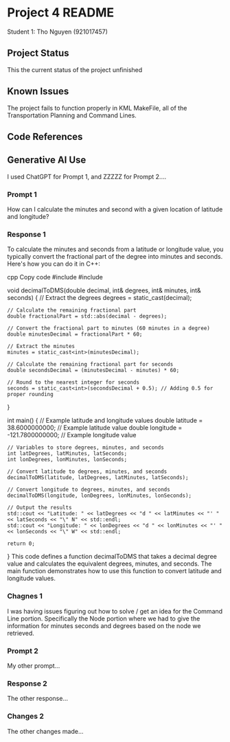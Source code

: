# Project 4 README

Student 1: Tho Nguyen (921017457)

## Project Status
This the current status of the project unfinished

## Known Issues
The project fails to function properly in KML MakeFile, all of the Transportation Planning and Command Lines.

## Code References

## Generative AI Use
I used ChatGPT for Prompt 1, and ZZZZZ for Prompt 2....

### Prompt 1
How can I calculate the minutes and second with a given location of latitude and longitude? 

### Response 1
To calculate the minutes and seconds from a latitude or longitude value, you typically convert the fractional part of the degree into minutes and seconds. Here's how you can do it in C++:

cpp
Copy code
#include <iostream>
#include <cmath>

void decimalToDMS(double decimal, int& degrees, int& minutes, int& seconds) {
    // Extract the degrees
    degrees = static_cast<int>(decimal);

    // Calculate the remaining fractional part
    double fractionalPart = std::abs(decimal - degrees);

    // Convert the fractional part to minutes (60 minutes in a degree)
    double minutesDecimal = fractionalPart * 60;

    // Extract the minutes
    minutes = static_cast<int>(minutesDecimal);

    // Calculate the remaining fractional part for seconds
    double secondsDecimal = (minutesDecimal - minutes) * 60;

    // Round to the nearest integer for seconds
    seconds = static_cast<int>(secondsDecimal + 0.5); // Adding 0.5 for proper rounding
}

int main() {
    // Example latitude and longitude values
    double latitude = 38.6000000000; // Example latitude value
    double longitude = -121.7800000000; // Example longitude value

    // Variables to store degrees, minutes, and seconds
    int latDegrees, latMinutes, latSeconds;
    int lonDegrees, lonMinutes, lonSeconds;

    // Convert latitude to degrees, minutes, and seconds
    decimalToDMS(latitude, latDegrees, latMinutes, latSeconds);

    // Convert longitude to degrees, minutes, and seconds
    decimalToDMS(longitude, lonDegrees, lonMinutes, lonSeconds);

    // Output the results
    std::cout << "Latitude: " << latDegrees << "d " << latMinutes << "' " << latSeconds << "\" N" << std::endl;
    std::cout << "Longitude: " << lonDegrees << "d " << lonMinutes << "' " << lonSeconds << "\" W" << std::endl;

    return 0;
}
This code defines a function decimalToDMS that takes a decimal degree value and calculates the equivalent degrees, minutes, and seconds. The main function demonstrates how to use this function to convert latitude and longitude values.

### Chagnes 1
I was having issues figuring out how to solve / get an idea for the Command Line portion. Specifically the Node portion where we had to give the information for minutes seconds and degrees based on the node we retrieved.

### Prompt 2
My other prompt...

### Response 2
The other response...

### Changes 2
The other changes made...